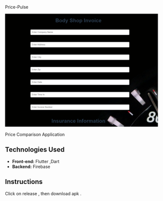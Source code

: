 Price-Pulse 

![Screenshot of Homepage](https://github.com/keanan557/images/blob/main/New%20Project.png)

Price Comparison Application

## Technologies Used
- **Front-end:** Flutter ,Dart
- **Backend:** Firebase

## Instructions

Click on release , then download apk .

